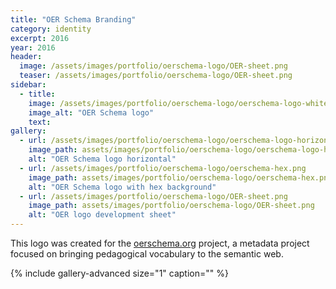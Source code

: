 ```yaml
---
title: "OER Schema Branding"
category: identity
excerpt: 2016
year: 2016
header:
  image: /assets/images/portfolio/oerschema-logo/OER-sheet.png
  teaser: /assets/images/portfolio/oerschema-logo/OER-sheet.png
sidebar:
  - title:
    image: /assets/images/portfolio/oerschema-logo/oerschema-logo-white-small.png
    image_alt: "OER Schema logo"
    text:
gallery:
  - url: /assets/images/portfolio/oerschema-logo/oerschema-logo-horizontal.png
    image_path: assets/images/portfolio/oerschema-logo/oerschema-logo-horizontal.png
    alt: "OER Schema logo horizontal"
  - url: /assets/images/portfolio/oerschema-logo/oerschema-hex.png
    image_path: assets/images/portfolio/oerschema-logo/oerschema-hex.png
    alt: "OER Schema logo with hex background"
  - url: /assets/images/portfolio/oerschema-logo/OER-sheet.png
    image_path: assets/images/portfolio/oerschema-logo/OER-sheet.png
    alt: "OER logo development sheet"
---
```

This logo was created for the [oerschema.org](oerschema.org) project, a metadata project focused on bringing pedagogical vocabulary to the semantic web.

{% include gallery-advanced size="1" caption="" %}